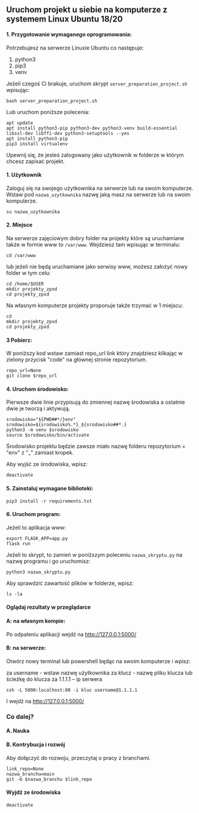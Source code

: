 ## Uruchom projekt u siebie na komputerze z systemem Linux Ubuntu 18/20


#### 1. Przygotowanie wymaganego oprogramowania:

Potrzebujesz na serwerze Linuxie Ubuntu co następuje: 
1. python3
2. pip3 
3. venv

Jeżeli czegoś Ci brakuje, uruchom skrypt `server_preparation_project.sh` wpisując:
```
bash server_preparation_project.sh
```
Lub uruchom poniższe polecenia:
```
apt update
apt install python3-pip python3-dev python3-venv build-essential libssl-dev libffi-dev python3-setuptools --yes
apt install python3-pip
pip3 install virtualenv
```


Upewnij się, że jesteś zalogowany jako użytkownik w folderze w którym chcesz zapisać projekt. 

#### 1. Użytkownik

Zaloguj się na swojego użytkownika na serwerze lub na swoim komputerze. Wstaw pod `nazwa_uzytkownika` nazwę jaką masz na serwerze lub na swoim komputerze.
```
su nazwa_uzytkownika
```

#### 2. Miejsce

Na serwerze zajęciowym dobry folder na projekty które są uruchamiane także w formie www to `/var/www`. Wejdziesz tam wpisując w terminalu:
```
cd /var/www
``` 
lub jeżeli nie będą uruchamiane jako serwisy www, możesz założyć nowy folder w tym celu:
```
cd /home/$USER
mkdir projekty_zpxd
cd projekty_zpxd
```

Na własnym komputerze projekty proponuje także trzymać w 1 miejscu:
```
cd
mkdir projekty_zpxd
cd projekty_zpxd
```

#### 3 Pobierz:

W poniższy kod wstaw zamiast repo_url link który znajdziesz klikając w zielony przycisk "code" na głównej stronie repozytorium.
```
repo_url=None
git clone $repo_url
```

#### 4. Uruchom środowisko:

Pierwsze dwie linie przypisują do zmiennej nazwę środowiska a ostatnie dwie je tworzą i aktywują.

```
srodowisko="${PWD##*/}env"
srodowisko=${srodowisko%.*}_${srodowisko##*.}
python3 -m venv $srodowisko
source $srodowisko/bin/activate
```

Środowisko projektu będzie zawsze miało nazwę folderu repozytorium + "env" z "_" zamiast kropek.

Aby wyjść ze środowiska, wpisz:
```
deactivate
```

#### 5. Zainstaluj wymagane biblioteki:
```
pip3 install -r requirements.txt
```

#### 6. Uruchom program:

Jeżeli to aplikacja www:
```
export FLASK_APP=app.py
flask run
```
Jeżeli to skrypt, to zamień w poniższym poleceniu `nazwa_skryptu.py` na nazwę programu i go uruchomisz:
```
python3 nazwa_skryptu.py
```
Aby sprawdzić zawartość plików w folderze, wpisz:
```
ls -la
```

#### Oglądaj rezultaty w przeglądarce

#### A: na własnym kompie:

Po odpaleniu aplikacji wejdź na http://127.0.0.1:5000/

#### B: na serwerze:

Otwórz nowy terminal lub powershell będąc na swoim komputerze i wpisz:

za username -  wstaw nazwę użytkownika
za klucz - nazwę pliku klucza lub ścieżkę do klucza
za 1.1.1.1 – ip serwera
```
ssh -L 5000:localhost:80 -i kluc username@1.1.1.1
```

I wejdź na http://127.0.0.1:5000/

### Co dalej?

#### A. Nauka


#### B. Kontrybucja i rozwój

Aby dołączyć do rozwoju, przeczytaj o pracy z branchami.

```
link_repo=None
nazwa_branchu=main
git -b $nazwa_branchu $link_repo
```



#### Wyjdź ze środowiska
```
deactivate
```
